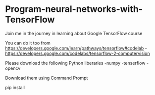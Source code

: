 # Program-neural-networks-with-TensorFlow
Join me in the journey in learning about Google TensorFlow course 

You can do it too from 
https://developers.google.com/learn/pathways/tensorflow#codelab -https://developers.google.com/codelabs/tensorflow-2-computervision

Please download the following Python liberaries 
-numpy
-tenserflow
-opencv

Download them using Command Prompt

pip install <lib>
